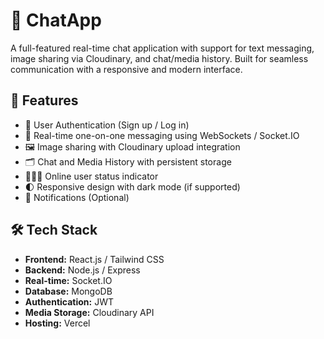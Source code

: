 # 💬 ChatApp

A full-featured real-time chat application with support for text messaging, image sharing via Cloudinary, and chat/media history. Built for seamless communication with a responsive and modern interface.

## 🚀 Features

- 🔐 User Authentication (Sign up / Log in)
- 📡 Real-time one-on-one messaging using WebSockets / Socket.IO
- 🖼️ Image sharing with Cloudinary upload integration
- 🗂️ Chat and Media History with persistent storage
- 🧑‍🤝‍🧑 Online user status indicator
- 🌓 Responsive design with dark mode (if supported)
- 🔔 Notifications (Optional)

## 🛠️ Tech Stack

- **Frontend:** React.js /  Tailwind CSS
- **Backend:** Node.js / Express 
- **Real-time:** Socket.IO
- **Database:** MongoDB 
- **Authentication:** JWT 
- **Media Storage:** Cloudinary API
- **Hosting:** Vercel
